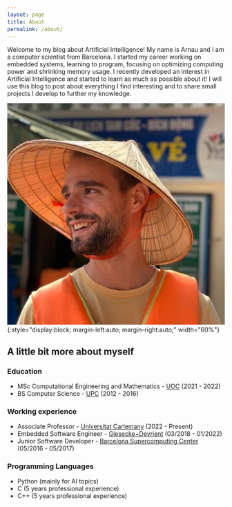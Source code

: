 ```yaml
---
layout: page
title: About
permalink: /about/
---
```


Welcome to my blog about Artificial Intelligence! My name is Arnau and I am a computer scientist from Barcelona. I started my career working on embedded systems, learning to program, focusing on optimizing computing power and shrinking memory usage. I recently developed an interest in Artificial Intelligence and started to learn as much as possible about it! I will use this blog to post about everything I find interesting and to share small projects I develop to further my knowledge.

![placeholder](/images/profile.jpg){:style="display:block; margin-left:auto; margin-right:auto;"  width="60%"}


## A little bit more about myself

### Education

- MSc Computational Engineering and Mathematics - [UOC](https://www.upc.edu/en?set_language=en) (2021 - 2022)
- BS Computer Science - [UPC](https://www.upc.edu/en?set_language=en) (2012 - 2016)

### Working experience

- Associate Professor - [Universitat Carlemany](https://www.universitatcarlemany.com/) (2022 - Present)
- Embedded Software Engineer - [Giesecke+Devrient](https://www.gi-de.com/en/) (03/2018 - 01/2022)
- Junior Software Developer - [Barcelona Supercomputing Center](https://www.bsc.es/) (05/2016 - 05/2017)

### Programming Languages

- Python (mainly for AI topics)
- C (5 years professional experience)
- C++ (5 years professional experience)
